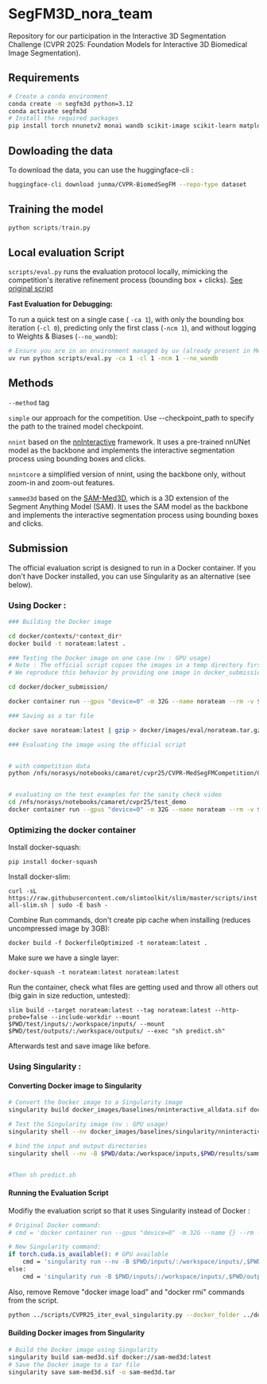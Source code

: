 # SegFM3D_nora_team

Repository for our participation in the Interactive 3D Segmentation Challenge (CVPR 2025: Foundation Models for Interactive 3D Biomedical Image Segmentation).

## Requirements
```bash
# Create a conda environment
conda create -n segfm3d python=3.12
conda activate segfm3d
# Install the required packages
pip install torch nnunetv2 monai wandb scikit-image scikit-learn matplotlib opencv-python tqdm
```

## Dowloading the data
To download the data, you can use the huggingface-cli :

```bash
huggingface-cli download junma/CVPR-BiomedSegFM --repo-type dataset
```

## Training the model
```python
python scripts/train.py
```

## Local evaluation Script

`scripts/eval.py` runs the evaluation protocol locally, mimicking the competition's iterative refinement process (bounding box + clicks). [See original script](https://github.com/JunMa11/CVPR-MedSegFMCompetition/blob/main/CVPR25_iter_eval.py)

**Fast Evaluation for Debugging:**

To run a quick test on a single case ( `-ca 1`), with only the bounding box iteration (`-cl 0`), predicting only the first class (`-ncm 1`), and without logging to Weights & Biases (`--no_wandb`):

```bash
# Ensure you are in an environment managed by uv (already present in Meta's workspace : /work/dlclarge2/ndirt-SegFM3D )
uv run python scripts/eval.py -ca 1 -cl 1 -ncm 1 --no_wandb
```



## Methods  

```--method``` tag

```simple```
our approach for the competition. Use --checkpoint_path to specify the path to the trained model checkpoint. 

```nnint```
based on the [nnInteractive](https://github.com/MIC-DKFZ/nnInteractive) framework. It uses a pre-trained nnUNet model as the backbone and implements the interactive segmentation process using bounding boxes and clicks.

```nnintcore```
a simplified version of nnint, using the backbone only, without zoom-in and zoom-out features.

```sammed3d```
based on the [SAM-Med3D](https://github.com/uni-medical/SAM-Med3D), which is a 3D extension of the Segment Anything Model (SAM). It uses the SAM model as the backbone and implements the interactive segmentation process using bounding boxes and clicks.

## Submission
The official evaluation script is designed to run in a Docker container. If you don't have Docker installed, you can use Singularity as an alternative (see below).

### Using Docker : 

```bash
### Building the Docker image

cd docker/contexts/*context_dir*
docker build -t norateam:latest .

### Testing the Docker image on one case (nv : GPU usage)
# Note : The official script copies the images in a temp directory first. 
# We reproduce this behavior by providing one image in docker_submission/test/inputs/ 

cd docker/docker_submission/ 

docker container run --gpus "device=0" -m 32G --name norateam --rm -v $PWD/test/inputs/:/workspace/inputs/ -v $PWD/test/outputs/:/workspace/outputs/ norateam:latest /bin/bash -c "sh predict.sh"  

### Saving as a tar file

docker save norateam:latest | gzip > docker/images/eval/norateam.tar.gz

### Evaluating the image using the official script 


# with competition data
python /nfs/norasys/notebooks/camaret/cvpr25/CVPR-MedSegFMCompetition/CVPR25_iter_eval.py --docker_folder /nfs/norasys/notebooks/camaret/segfm3d_nora_team/docker/images/eval --test_img_path /nfs/norasys/notebooks/camaret/cvpr25/data/3D_val_npz --save_path /nfs/norasys/notebooks/camaret/segfm3d_nora_team/docker/submission/data/outputs --validation_gts_path /nfs/norasys/notebooks/camaret/cvpr25/data/3D_val_gt/3D_val_gt_interactive --verbose


# evaluating on the test examples for the sanity check video
cd /nfs/norasys/notebooks/camaret/cvpr25/test_demo
docker container run --gpus "device=0" -m 32G --name norateam --rm -v $PWD/imgs/:/workspace/inputs/ -v $PWD/outputs/:/workspace/outputs/ norateam:latest /bin/bash -c "sh predict.sh"
```

### Optimizing the docker container
Install docker-squash:

`pip install docker-squash`

Install docker-slim:

`curl -sL https://raw.githubusercontent.com/slimtoolkit/slim/master/scripts/install-slim.sh | sudo -E bash -`

Combine Run commands, don't create pip cache when installing (reduces uncompressed image by 3GB):

`docker build -f DockerfileOptimized -t norateam:latest .`

Make sure we have a single layer:

`docker-squash -t norateam:latest norateam:latest`

Run the container, check what files are getting used and throw all others out (big gain in size reduction, untested):

`slim build --target norateam:latest --tag norateam:latest --http-probe=false --include-workdir --mount $PWD/test/inputs/:/workspace/inputs/ --mount $PWD/test/outputs/:/workspace/outputs/ --exec "sh predict.sh"`

Afterwards test and save image like before.

### Using Singularity : 
#### Converting Docker image to Singularity

```bash
# Convert the Docker image to a Singularity image
singularity build docker_images/baselines/nninteractive_alldata.sif docker-archive://docker_images/baselines/nninteractive_alldata.tar

# Test the Singularity image (nv : GPU usage)
singularity shell --nv docker_images/baselines/singularity/nninteractive_alldata.sif

# bind the input and output directories
singularity shell --nv -B $PWD/data:/workspace/inputs,$PWD/results/sammed3d:/workspace/outputs  docker_images/baselines/singularity/nninteractive_alldata.sif 


#Then sh predict.sh
```

#### Running the Evaluation Script
Modifiy the evaluation script so that it uses Singularity instead of Docker :
```bash
# Original Docker command:
# cmd = 'docker container run --gpus "device=0" -m 32G --name {} --rm -v $PWD/inputs/:/workspace/inputs/ -v $PWD/outputs/:/workspace/outputs/ {}:latest /bin/bash -c "sh predict.sh" '.format(teamname, teamname)

# New Singularity command:
if torch.cuda.is_available(): # GPU available
    cmd = 'singularity run --nv -B $PWD/inputs/:/workspace/inputs/,$PWD/outputs/:/workspace/outputs/ {}.sif /bin/bash -c "sh predict.sh"'.format(teamname)
else:
    cmd = 'singularity run -B $PWD/inputs/:/workspace/inputs/,$PWD/outputs/:/workspace/outputs/ {}.sif /bin/bash -c "sh predict.sh"'.format(teamname)
```
Also, remove Remove "docker image load" and "docker rmi" commands from the script.

```bash
python ../scripts/CVPR25_iter_eval_singularity.py --docker_folder ../docker_images/baselines/singularity --test_img_path ../data/3D_val_npz --save_path ../results/nnint_alldata_baseline --validation_gts_path ../data/3D_val_gt_interactive_seg --verbose
```

#### Building Docker images from Singularity


```bash
# Build the Docker image using Singularity
singularity build sam-med3d.sif docker://sam-med3d:latest
# Save the Docker image to a tar file
singularity save sam-med3d.sif -o sam-med3d.tar
```
